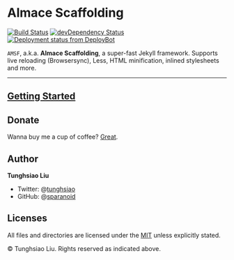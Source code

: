 # Almace Scaffolding
[![Build Status](https://travis-ci.org/sparanoid/almace-scaffolding.svg)](https://travis-ci.org/sparanoid/almace-scaffolding)
[![devDependency Status](https://david-dm.org/sparanoid/almace-scaffolding/dev-status.svg)](https://david-dm.org/sparanoid/almace-scaffolding#info=devDependencies)
[![Deployment status from DeployBot](https://sparanoid.deploybot.com/badge/13023224003344/43717.svg)](http://deploybot.com)

`AMSF`, a.k.a. **Almace Scaffolding**, a super-fast Jekyll framework. Supports live reloading (Browsersync), Less, HTML minification, inlined stylesheets and more.

-----

## [Getting Started](http://sparanoid.com/lab/amsf/getting-started.html)

## Donate

Wanna buy me a cup of coffee? [Great](http://sparanoid.com/donate/).

## Author

**Tunghsiao Liu**

- Twitter: @[tunghsiao](http://twitter.com/tunghsiao)
- GitHub: @[sparanoid](http://github.com/sparanoid)

## Licenses

All files and directories are licensed under the [MIT](http://www.opensource.org/licenses/mit-license.php) unless explicitly stated.

© Tunghsiao Liu. Rights reserved as indicated above.
